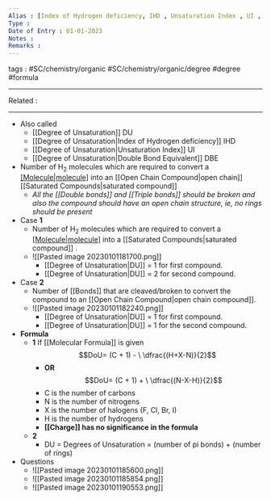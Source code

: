```yaml
---
Alias : [Index of Hydrogen deficiency, IHD , Unsaturation Index , UI , Double Bond Equivalent , DBE , DU]
Type : 
Date of Entry : 01-01-2023
Notes : 
Remarks :  
---
```

 tags :  #SC/chemistry/organic #SC/chemistry/organic/degree  #degree #formula 
 
---
Related :  

---
- Also called
	- [[Degree of Unsaturation]] DU
	- [[Degree of Unsaturation|Index of Hydrogen deficiency]] IHD
	- [[Degree of Unsaturation|Unsaturation Index]] UI
	- [[Degree of Unsaturation|Double Bond Equivalent]] DBE
- Number of H$_{2}$ molecules which are required to convert a [[Molecule|molecule]](multiple) into an [[Open Chain Compound|open chain]] [[Saturated Compounds|saturated compound]] 
	- *All the [[Double bonds]] and [[Triple bonds]] should be broken and also the compound should have an open chain structure, ie, no rings should be present*
- Case **1**
	- Number of H$_{2}$ molecules which are required to convert a [[Molecule|molecule]](multiple) into a [[Saturated Compounds|saturated compound]] .
	- ![[Pasted image 20230101181700.png]]
		- [[Degree of Unsaturation|DU]] = 1 for first compound.
		- [[Degree of Unsaturation|DU]] = 2 for second compound.
- Case **2**
	- Number of [[Bonds]] that are cleaved/broken to convert the compound to an [[Open Chain Compound|open chain compound]].
	- ![[Pasted image 20230101182240.png]]
		- [[Degree of Unsaturation|DU]] = 1 for first compound.
		- [[Degree of Unsaturation|DU]] = 1 for the second compound.
- **Formula**
	- **1** If [[Molecular Formula]] is given$$DoU= (C + 1) - \ \dfrac{(H+X-N)}{2}$$
		- **OR** $$DoU= (C + 1) + \ \dfrac{(N-X-H)}{2}$$
		- C is the number of carbons
		- N is the number of nitrogens
		- X is the number of halogens (F, Cl, Br, I)
		- H is the number of hydrogens
		- **[[Charge]] has no significance in the formula**
	- **2**
		- DU = Degrees of Unsaturation = (number of pi bonds) + (number of rings)
- Questions
	- ![[Pasted image 20230101185600.png]]
	- ![[Pasted image 20230101185854.png]]
	- ![[Pasted image 20230101190553.png]]